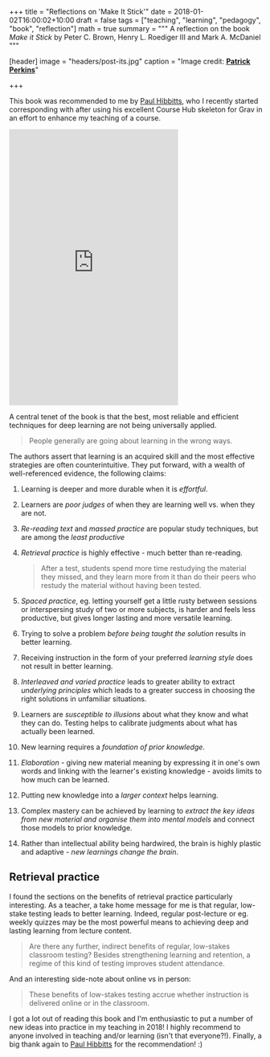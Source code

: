 +++
title = "Reflections on 'Make It Stick'"
date = 2018-01-02T16:00:02+10:00
draft = false
tags = ["teaching", "learning", "pedagogy", "book", "reflection"]
math = true
summary = """
A reflection on the book _Make it Stick_ by Peter C. Brown, Henry L. Roediger III and Mark A. McDaniel
"""

[header]
image = "headers/post-its.jpg"
caption = "Image credit: [**Patrick Perkins**](https://unsplash.com/@pperkins?utm_medium=referral&amp;utm_campaign=photographer-credit&amp;utm_content=creditBadge)"

+++

This book was recommended to me by [Paul Hibbitts](http://paulhibbitts.net/), who I recently started corresponding with after using his excellent Course Hub skeleton for Grav in an effort to enhance my teaching of a course.

<iframe type="text/html" width="336" height="550" frameborder="0" align="center" allowfullscreen style="max-width:100%" src="https://read.amazon.com.au/kp/card?asin=B00JQ3FN7M&preview=inline&linkCode=kpe&ref_=cm_sw_r_kb_dp_B5XsAbXZD4JCS" ></iframe>
<br/>

A central tenet of the book is that the best, most reliable and efficient techniques for deep learning are not being universally applied.

>People generally are going about learning in the wrong ways.

The authors assert that learning is an acquired skill and the most effective strategies are often counterintuitive. They put forward, with a wealth of well-referenced evidence, the following claims:

1. Learning is deeper and more durable when it is _effortful_.
2. Learners are _poor judges_ of when they are learning well vs. when they are not.
3. _Re-reading text_ and _massed practice_ are popular study techniques, but are among the _least productive_
4. _Retrieval practice_ is highly effective - much better than re-reading.

    > After a test, students spend more time restudying the material they missed, and they learn more from it than do their peers who restudy the material without having been tested.

5. _Spaced practice_, eg. letting yourself get a little rusty between sessions or interspersing study of two or more subjects, is harder and feels less productive, but gives longer lasting and more versatile learning.
6. Trying to solve a problem _before being taught the solution_ results in better learning.
7. Receiving instruction in the form of your preferred _learning style_ does not result in better learning.
8. _Interleaved and varied practice_ leads to greater ability to extract _underlying principles_ which leads to a greater success in choosing the right solutions in unfamiliar situations.
9. Learners are _susceptible to illusions_ about what they know and what they can do. Testing helps to calibrate judgments about what has actually been learned.
10. New learning requires a _foundation of prior knowledge_.
11. _Elaboration_ - giving new material meaning by expressing it in one's own words and linking with the learner's existing knowledge - avoids limits to how much can be learned.
12. Putting new knowledge into a _larger context_ helps learning.
13. Complex mastery can be achieved by learning to _extract the key ideas from new material and organise them into mental models_ and connect those models to prior knowledge.
14. Rather than intellectual ability being hardwired, the brain is highly plastic and adaptive - _new learnings change the brain_.

## Retrieval practice
I found the sections on the benefits of retrieval practice particularly interesting. As a teacher, a take home message for me is that regular, low-stake testing leads to better learning. Indeed, regular post-lecture or eg. weekly quizzes may be the most powerful means to achieving deep and lasting learning from lecture content.

> Are there any further, indirect benefits of regular, low-stakes classroom testing? Besides strengthening learning and retention, a regime of this kind of testing improves student attendance.

And an interesting side-note about online vs in person:

> These benefits of low-stakes testing accrue whether instruction is delivered online or in the classroom.

I got a lot out of reading this book and I'm enthusiastic to put a number of new ideas into practice in my teaching in 2018! I highly recommend to anyone involved in teaching and/or learning (isn't that everyone?!). Finally, a big thank again to [Paul Hibbitts](http://paulhibbitts.net/) for the recommendation! :)